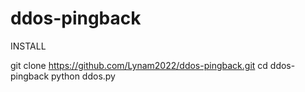 # ddos-pingback

INSTALL

git clone https://github.com/Lynam2022/ddos-pingback.git
cd ddos-pingback
python ddos.py
